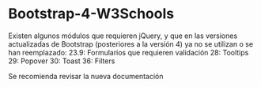 # Bootstrap-4-W3Schools

Existen algunos módulos que requieren jQuery, y que en las versiones actualizadas de Bootstrap (posteriores a la versión 4) ya no se utilizan o se han reemplazado:
23.9: Formularios que requieren validación
28: Tooltips
29: Popover
30: Toast
36: Filters

Se recomienda revisar la nueva documentación